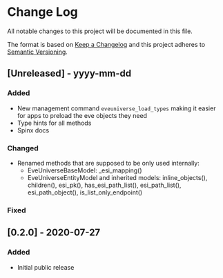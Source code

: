 # Change Log

All notable changes to this project will be documented in this file.

The format is based on [Keep a Changelog](http://keepachangelog.com/)
and this project adheres to [Semantic Versioning](http://semver.org/).

## [Unreleased] - yyyy-mm-dd

### Added

- New management command `eveuniverse_load_types` making it easier for apps to preload the eve objects they need
- Type hints for all methods
- Spinx docs

### Changed

- Renamed methods that are supposed to be only used internally:
  - EveUniverseBaseModel: _esi_mapping()
  - EveUniverseEntityModel and inherited models: inline_objects(), children(), esi_pk(), has_esi_path_list(), esi_path_list(), esi_path_object(), is_list_only_endpoint()

### Fixed

## [0.2.0] - 2020-07-27

### Added

- Initial public release
